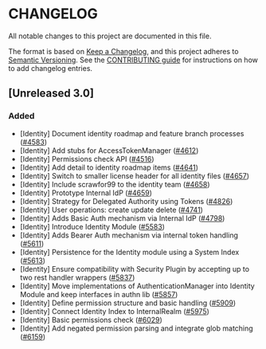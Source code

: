# CHANGELOG
All notable changes to this project are documented in this file.

The format is based on [Keep a Changelog](https://keepachangelog.com/en/1.0.0/), and this project adheres to [Semantic Versioning](https://semver.org/spec/v2.0.0.html). See the [CONTRIBUTING guide](./CONTRIBUTING.md#Changelog) for instructions on how to add changelog entries.

## [Unreleased 3.0]
### Added
- [Identity] Document identity roadmap and feature branch processes ([#4583](https://github.com/opensearch-project/OpenSearch/pull/4583))
- [Identity] Add stubs for AccessTokenManager  ([#4612](https://github.com/opensearch-project/OpenSearch/pull/4612))
- [Identity] Permissions check API ([#4516](https://github.com/opensearch-project/OpenSearch/pull/4516))
- [Identity] Add detail to identity roadmap items ([#4641](https://github.com/opensearch-project/OpenSearch/pull/4641))
- [Identity] Switch to smaller license header for all identity files ([#4657](https://github.com/opensearch-project/OpenSearch/pull/4657))
- [Identity] Include scrawfor99 to the identity team ([#4658](https://github.com/opensearch-project/OpenSearch/pull/4658))
- [Identity] Prototype Internal IdP ([#4659](https://github.com/opensearch-project/OpenSearch/pull/4659))
- [Identity] Strategy for Delegated Authority using Tokens ([#4826](https://github.com/opensearch-project/OpenSearch/pull/4826))
- [Identity] User operations: create update delete ([#4741](https://github.com/opensearch-project/OpenSearch/pull/4741))
- [Identity] Adds Basic Auth mechanism via Internal IdP ([#4798](https://github.com/opensearch-project/OpenSearch/pull/4798))
- [Identity] Introduce Identity Module ([#5583](https://github.com/opensearch-project/OpenSearch/pull/5583))
- [Identity] Adds Bearer Auth mechanism via internal token handling ([#5611](https://github.com/opensearch-project/OpenSearch/pull/5611))
- [Identity] Persistence for the Identity module using a System Index ([#5613](https://github.com/opensearch-project/OpenSearch/pull/5613))
- [Identity] Ensure compatibility with Security Plugin by accepting up to two rest handler wrappers ([#5837](https://github.com/opensearch-project/OpenSearch/pull/5837))
- [Identity] Move implementations of AuthenticationManager into Identity Module and keep interfaces in authn lib ([#5857](https://github.com/opensearch-project/OpenSearch/pull/5857))
- [Identity] Define permission structure and basic handling ([#5909](https://github.com/opensearch-project/OpenSearch/pull/5909))
- [Identity] Connect Identity Index to InternalRealm ([#5975](https://github.com/opensearch-project/OpenSearch/pull/5975))
- [Identity] Basic permissions check ([#6029](https://github.com/opensearch-project/OpenSearch/pull/6029))
- [Identity] Add negated permission parsing and integrate glob matching ([#6159](https://github.com/opensearch-project/OpenSearch/pull/6159))

